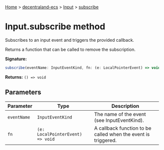 [Home](./index) &gt; [decentraland-ecs](./decentraland-ecs.md) &gt; [Input](./decentraland-ecs.input.md) &gt; [subscribe](./decentraland-ecs.input.subscribe.md)

# Input.subscribe method

Subscribes to an input event and triggers the provided callback.

Returns a function that can be called to remove the subscription.

**Signature:**
```javascript
subscribe(eventName: InputEventKind, fn: (e: LocalPointerEvent) => void): () => void;
```
**Returns:** `() => void`

## Parameters

|  Parameter | Type | Description |
|  --- | --- | --- |
|  `eventName` | `InputEventKind` | The name of the event (see InputEventKind). |
|  `fn` | `(e: LocalPointerEvent) => void` | A callback function to be called when the event is triggered. |

